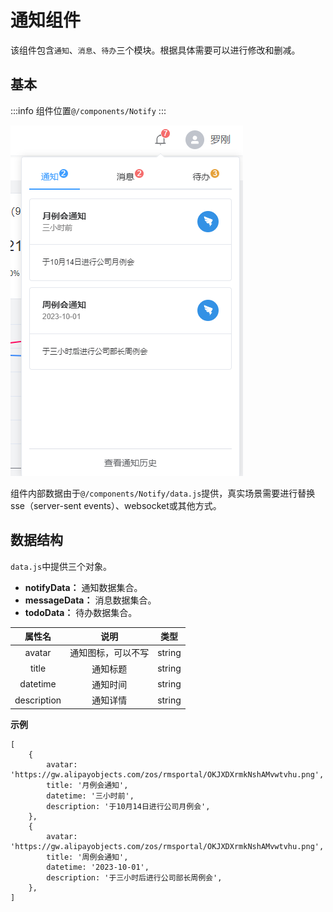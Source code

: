 # 通知组件

该组件包含`通知`、`消息`、`待办`三个模块。根据具体需要可以进行修改和删减。

## 基本

:::info
    组件位置`@/components/Notify`
:::

![Alt text](image.png)

组件内部数据由于`@/components/Notify/data.js`提供，真实场景需要进行替换sse（server-sent events）、websocket或其他方式。

## 数据结构

`data.js`中提供三个对象。

- **notifyData：** 通知数据集合。
- **messageData：** 消息数据集合。
- **todoData：** 待办数据集合。

| 属性名 | 说明 | 类型 |
| :--: | :--: | :--: |
| avatar | 通知图标，可以不写 | string |
| title | 通知标题 | string |
| datetime | 通知时间 | string |
| description | 通知详情 | string |

**示例**

```
[
    {
        avatar: 'https://gw.alipayobjects.com/zos/rmsportal/OKJXDXrmkNshAMvwtvhu.png',
        title: '月例会通知',
        datetime: '三小时前',
        description: '于10月14日进行公司月例会',
    },
    {
        avatar: 'https://gw.alipayobjects.com/zos/rmsportal/OKJXDXrmkNshAMvwtvhu.png',
        title: '周例会通知',
        datetime: '2023-10-01',
        description: '于三小时后进行公司部长周例会',
    },
]

```